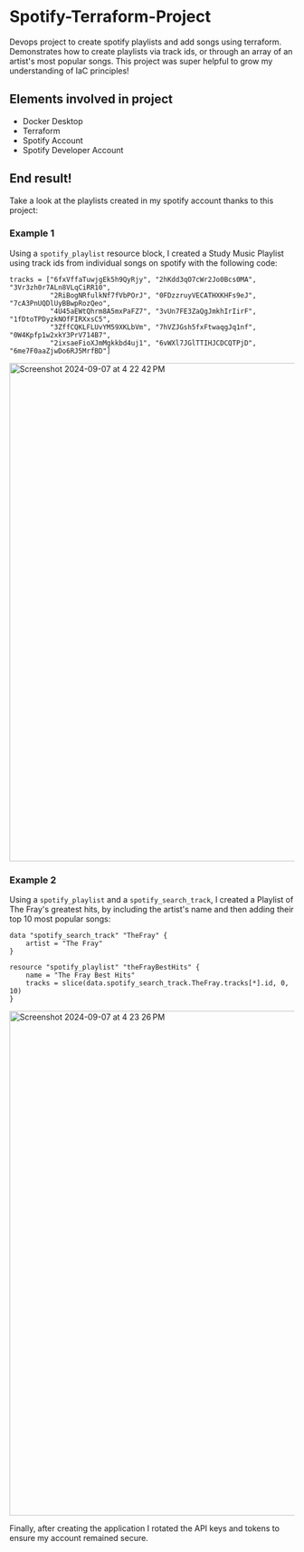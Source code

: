 # Spotify-Terraform-Project
Devops project to create spotify playlists and add songs using terraform. Demonstrates how to create playlists via track ids, or through an array of an artist's most popular songs. This project was super helpful to grow my understanding of IaC principles!

## Elements involved in project
* Docker Desktop
* Terraform
* Spotify Account
* Spotify Developer Account

## End result!
Take a look at the playlists created in my spotify account thanks to this project:

### Example 1 
Using a `spotify_playlist` resource block, I created a Study Music Playlist using track ids from individual songs on spotify with the following code:

```
tracks = ["6fxVffaTuwjgEk5h9QyRjy", "2hKdd3qO7cWr2Jo0Bcs0MA", "3Vr3zh0r7ALn8VLqCiRR10",
          "2RiBogNRfulkNf7fVbPOrJ", "0FDzzruyVECATHXKHFs9eJ", "7cA3PnUQDlUyBBwpRozQeo",
          "4U45aEWtQhrm8A5mxPaFZ7", "3vUn7FE3ZaQgJmkhIrIirF", "1fDtoTPDyzkNOfFIRXxsC5",
          "3ZffCQKLFLUvYM59XKLbVm", "7hVZJGsh5fxFtwaqgJq1nf", "0W4Kpfp1w2xkY3PrV714B7",
          "2ixsaeFioXJmMgkkbd4uj1", "6vWXl7JGlTTIHJCDCQTPjD", "6me7F0aaZjwDo6RJ5MrfBD"]
```
<img width="879" alt="Screenshot 2024-09-07 at 4 22 42 PM" src="https://github.com/user-attachments/assets/a5912e15-3848-402f-bbbc-a55aade982e5">

### Example 2
Using a `spotify_playlist` and a `spotify_search_track`, I created a Playlist of The Fray's greatest hits, by including the artist's name and then adding their top 10 most popular songs:

```
data "spotify_search_track" "TheFray" {
    artist = "The Fray"
}

resource "spotify_playlist" "theFrayBestHits" {
    name = "The Fray Best Hits"
    tracks = slice(data.spotify_search_track.TheFray.tracks[*].id, 0, 10)
}
```
<img width="890" alt="Screenshot 2024-09-07 at 4 23 26 PM" src="https://github.com/user-attachments/assets/9a3c3153-32cb-4daa-b980-de9b5f222e97">

Finally, after creating the application I rotated the API keys and tokens to ensure my account remained secure.
